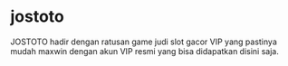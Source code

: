 # jostoto
JOSTOTO hadir dengan ratusan game judi slot gacor VIP yang pastinya mudah maxwin dengan akun VIP resmi yang bisa didapatkan disini saja.
